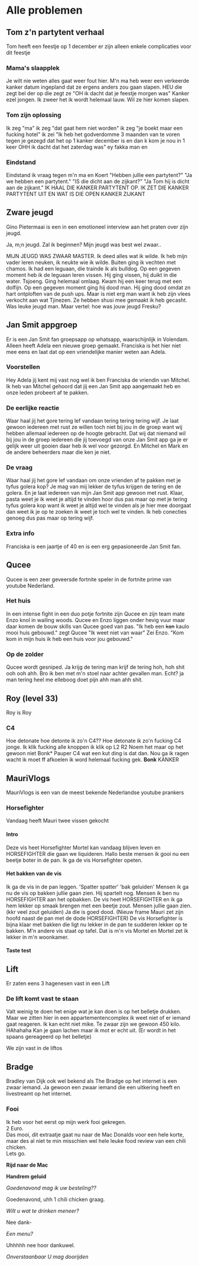 # Alle problemen

## Tom z'n partytent verhaal

Tom heeft een feestje op 1 december er zijn alleen enkele complicaties voor dit feestje

### Mama's slaapplek
Je wilt nie weten alles gaat weer fout hier. M'n ma heb weer een verkeerde kanker datum ingepland dat ze ergens anders zou gaan slapen. HEU die zegt bel der op die zegt ze "OH ik dacht dat je feestje morgen was" Kanker ezel jongen. Ik zweer het ik wordt helemaal lauw. Wil ze hier komen slapen.

### Tom zijn oplossing
Ik zeg "ma" ik zeg "dat gaat hem niet worden" ik zeg "je boekt maar een fucking hotel" ik zei "Ik heb het godverdomme 3 maanden van te voren tegen je gezegd dat het op 1 kanker december is en dan k kom je nou in 1 keer OHH ik dacht dat het zaterdag was" ey fakka man en

### Eindstand
Eindstand ik vraag tegen m'n ma en Koert "Hebben jullie een partytent?" "Ja we hebben een partytent." "IS die dicht aan de zijkant?" "Ja Tom hij is dicht aan de zijkant." IK HAAL DIE KANKER PARTYTENT OP. IK ZET DIE KANKER PARTYTENT UIT EN WAT IS DIE OPEN KANKER ZIJKANT

## Zware jeugd
Gino Pietermaai is een in een emotioneel interview aan het praten over zijn jeugd.

Ja, m;n jeugd. Zal ik beginnen? Mijn jeugd was best wel zwaar..

MIJN JEUGD WAS ZWAAR MASTER. Ik deed alles wat ik wilde. Ik heb mijn vader leren neuken, ik neukte wie ik wilde. Buiten ging ik vechten met chamos. Ik had een leguaan, die trainde ik als bulldog. Op een gegeven moment heb ik de leguaan leren vissen. Hij ging vissen, hij duikt in die water. Tsjoeng. Ging helemaal omlaag. Kwam hij een keer terug met een dolfijn. Op een gegeven moment ging hij dood man. Hij ging dood omdat zn hart ontploften van de push ups.
Maar is niet erg man want ik heb zijn vlees verkocht aan wat Tjinezen. Ze hebben shusi mee gemaakt ik heb gecasht. Was leuke jeugd man. Maar vertel: hoe was jouw jeugd Fresku?

## Jan Smit appgroep
Er is een Jan Smit fan groepsapp op whatsapp, waarschijnlijk in Volendam. Alleen heeft Adela een nieuwe groep gemaakt. Franciska is het hier niet mee eens en laat dat op een vriendelijke manier weten aan Adela.

### Voorstellen
Hey Adela jij kent mij vast nog wel ik ben Franciska de vriendin van Mitchel. Ik heb van Mitchel gehoord dat jij een Jan Smit app aangemaakt heb en onze leden probeert af te pakken.

### De eerlijke reactie

Waar haal jij het gore tering lef vandaan tering tering tering wijf. Je laat gewoon iedereen met rust ze willen toch niet bij jou in de groep want wij hebben allemaal iedereen op de hoogte gebracht. Dat wij dat niemand wil bij jou in de groep iedereen die jij toevoegd van onze Jan Smit app ga je er gelijk weer uit gooien daar heb ik wel voor gezorgd. En Mitchel en Mark en de andere beheerders maar die ken je niet.

### De vraag

Waar haal jij het gore lef vandaan om onze vrienden af te pakken met je tyfus golera kop? Je mag van mij lekker de tyfus krijgen de tering en de golera. En je laat iedereen van mijn Jan Smit app gewoon met rust. Klaar, pasta weet je ik weet je altijd te vinden hoor dus pas maar op met je tering tyfus golera kop want ik weet je altijd wel te vinden als je hier mee doorgaat dan weet ik je op te zoeken ik weet je toch wel te vinden. Ik heb conecties genoeg dus pas maar op tering wijf.

### Extra info
Franciska is een jaartje of 40 en is een erg gepasioneerde Jan Smit fan.

## Qucee
Qucee is een zeer geveersde fortnite speler in de fortnite prime van youtube Nederland.

### Het huis
In een intense fight in een duo potje fortnite zijn Qucee en zijn team mate Enzo knol in wailing woods. Qucee en Enzo liggen onder hevig vuur maar daar komen de bouw skills van Qucee goed van pas. "Ik heb een ~~kan~~ kaulo mooi huis gebouwd." zegt Qucee "Ik weet niet van waar" Zei Enzo. "Kom kom in mijn huis ik heb een huis voor jou gebouwd."

### Op de zolder
Qucee wordt gesniped. Ja krijg de tering man krijf de tering hoh, hoh shit ooh ooh ahh. Bro ik ben met m'n stoel naar achter gevallen man. Echt? ja man tering heel me elleboog doet pijn ahh man ahh shit.

## Roy (level 33)

Roy is Roy

### C4
Hoe detonate hoe detonte ik zo'n C4?? Hoe detonate ik zo'n fucking C4 jonge. Ik klik fucking alle knoppen ik klik op L2 R2 Noem het maar op het gewoon niet Bonk* Pauper C4 wat een kut ding is dat dan. Nou ga ik ragen wacht ik moet ff afkoelen ik word helemaal fucking gek. **Bonk** KANKER 

## MauriVlogs
MauriVlogs is een van de meest bekende Nederlandse youtube prankers

### Horsefighter
Vandaag heeft Mauri twee vissen gekocht

#### Intro
Deze vis heet Horsefighter Mortel kan vandaag blijven leven en HORSEFIGHTER die gaan we liquideren. Hallo beste mensen ik gooi nu een beetje boter in de pan. Ik ga de vis Horsefighter opeten.

#### Het bakken van de vis
Ik ga de vis in de pan leggen. 'Spatter spatter'  'bak geluiden' Mensen ik ga nu de vis op bakken jullie gaan zien. Hij spartelt nog. Mensen ik ben nu HORSEFIGHTER aan het opbakken. De vis heet HORSEFIGHTER en ik ga hem lekker op smaak brengen met een beetje zout. Mensen jullie gaan zien. (kkr veel zout geluiden) Ja die is goed dood. (Nieuw frame Mauri zet zijn hoofd naast de pan met de dode HORSEFIGHTER) De vis Horsefighter is bijna klaar met bakken die ligt nu lekker in de pan te sudderen lekker op te bakken. M'n andere vis staat op tafel. Dat is m'n vis Mortel en Mortel zet ik lekker in m'n woonkamer.

#### Taste test


## Lift
Er zaten eens 3 hagenesen vast in een Lift

### De lift komt vast te staan
Valt weinig te doen het enige wat je kan doen is op het belletje drukken. Maar we zitten hier in een appartementencomplex ik weet niet of er iemand gaat reageren.
Ik kan echt niet mike.
Te zwaar zijn we gewoon 450 kilo. HAhahaha
Kan je gaan lachen maar ik mot er echt uit.
(Er wordt in het spaans gereageerd op het belletje)

We zijn vast in de liftos

## Bradge
Bradley van Dijk ook wel bekend als The Bradge op het internet is een zwaar iemand. Ja gewoon een zwaar iemand die een uitkering heeft en livestreamt op het internet.

### Fooi
Ik heb voor het eerst op mijn werk fooi gekregen.\
2 Euro.\
Das mooi, dit extraatje gaat nu naar de Mac Donalds voor een hele korte, maar des al niet te min misschien wel hele leuke food review van een chili chicken. \
Lets go.

**Rijd naar de Mac**

**Handrem geluid**

*Goedenavond mag ik uw besteling??*

Goedenavond, uhh 1 chili chicken graag.

*Wilt u wat te drinken meneer?*

Nee dank- 

*Een menu?*

Uhhhhh nee hoor dankuwel.

*Onverstaanbaar U mag doorijden*

